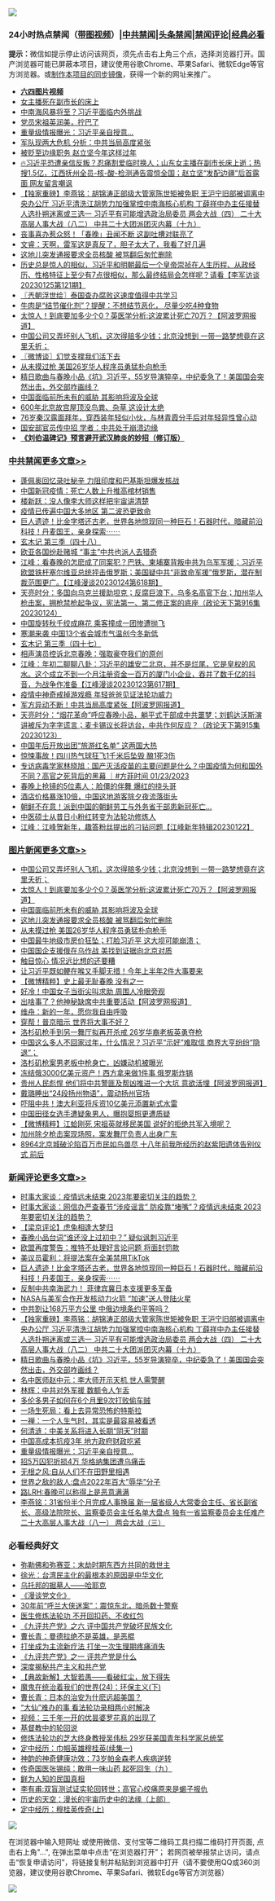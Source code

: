 ![](https://raw.githubusercontent.com/jsvpn/jsproxy/dev/64photo/fqnews-qr.jpg)

<div id="tt">
<h3>24小时热点禁闻（<a href="https://aaa.v2dns.tk/?QAjUl=BgRp5UNKRn&T5Vk=fPVH&Q59Ab=WxGE" target="_blank">带图视频</a>）|<a href="#%E4%B8%AD%E5%85%B1%E7%A6%81%E9%97%BB%E6%9B%B4%E5%A4%9A%E6%96%87%E7%AB%A0">中共禁闻</a>|<a href="#%E5%9B%BE%E7%89%87%E6%96%B0%E9%97%BB%E6%9B%B4%E5%A4%9A%E6%96%87%E7%AB%A0">头条禁闻</a>|<a href="#%E6%96%B0%E9%97%BB%E8%AF%84%E8%AE%BA%E6%9B%B4%E5%A4%9A%E6%96%87%E7%AB%A0">禁闻评论|<a href="#%E5%BF%85%E7%9C%8B%E7%BB%8F%E5%85%B8%E5%A5%BD%E6%96%87">经典必看</a></h3>
<div><b>提示：</b>微信如提示停止访问该网页，须先点击右上角三个点，选择浏览器打开。国产浏览器可能已屏蔽本项目，建议使用谷歌Chrome、苹果Safari、微软Edge等官方浏览器。或<a href="%E5%88%B6%E4%BD%9Cgit%E7%A6%81%E9%97%BB%E9%95%9C%E5%83%8F.md">制作本项目的同步镜像</a>，获得一个新的网址来推广。</div>
<ul>
<li><b><a href="http://d2.v2rss.gq/64.mp4" target="_blank">六四图片视频</a></b></li>
<li><a href="/cnnews/20230125/1840329.md">女主播死在副市长的床上</a></li>
<li><a href="/baitai/20230125/1840313.md">中南海风暴将至？习近平面临内外挑战</a></li>
<li><a href="/comments/20230125/1840299.md">党员宋祖英润美，拧巴了</a></li>
<li><a href="/comments/20230125/1840435.md">重量级情报曝光：习近平亲自授意…</a></li>
<li><a href="/baitai/20230125/1840363.md">军队现两大危机 分析：中共当局高度紧张</a></li>
<li><a href="/baitai/20230125/1840400.md">被贬至边缘职务 赵立坚今年这样过年</a></li>
<li><a href="/sohnews/20230125/1840524.md">🔥习近平恐遭亲信反叛？忍痛割爱临时换人；山东女主播在副市长床上逝；热搜1.5亿，江西抚州全员-核-酸-检测通告震惊全国；赵立坚“发配边疆”后首露面 网友留言嘲讽</a></li>
<li><a href="/comments/20230125/1840470.md">【独家重磅】李燕铭：胡锦涛正部级大管家陈世矩被免职 王沪宁旧部被调离中央办公厅 习近平清洗江胡势力加强掌控中南海核心机构 丁薛祥中办主任接替人选扑朔迷离或三选一 习近平有可能增选政治局委员 两会大战（四） 二十大高层人事大战（八二） 中共二十大团派团灭内幕（十九）</a></li>
<li><a href="/baitai/20230125/1840298.md">丧事喜办惹众怒！「春晚」丑闻不断 这副吐槽对联亮了</a></li>
<li><a href="/sohnews/20230125/1840427.md">文睿：天啊，雷军这是真反了，胆子太大了，我看了好几遍</a></li>
<li><a href="/topimagenews/20230125/1840334.md">这地儿突发通报要求全员核酸 被骂翻后匆忙删除</a></li>
<li><a href="/sohnews/20230125/1840528.md">历史总是惊人的相似，习近平和明朝最后一个皇帝崇祯在人生历程、从政经历、性格特征上至少有7点很相似，那么最终结局会怎样呢？请看【李军访谈20230125第121期】</a></li>
<li><a href="/ssgc/20230125/1840333.md">〖兲朝浮世绘〗泰国查办腐败这速度值得中共学习</a></li>
<li><a href="/lifebaike/20230125/1840492.md">牛肉是“结节催化剂”？提醒：不想结节恶化， 尽量少吃4种食物</a></li>
<li><a href="/topimagenews/20230125/1840366.md">太惊人！到底要加多少个0？英医学分析:这波累计死亡70万？【阿波罗网报道】</a></li>
<li><a href="/topimagenews/20230125/1840541.md">中国公司又弄坏别人飞机，这次得赔多少钱；北京没想到 一带一路梦想竟在这里夭折；</a></li>
<li><a href="/ssgc/20230125/1840418.md">〖微博谈〗幻觉支撑我们活下去</a></li>
<li><a href="/topimagenews/20230125/1840290.md">从未摸过枪 美国26岁华人程序员勇猛朴向枪手</a></li>
<li><a href="/comments/20230125/1840465.md">精日歌曲与春晚小品《坑》习近平，55岁导演猝卒，中纪委急了！美国国会突然出击，外交部咋画线？</a></li>
<li><a href="/topimagenews/20230125/1840362.md">中国面临前所未有的威胁 其影响将波及全球</a></li>
<li><a href="/lifebaike/20230125/1840300.md">600年北京故宫屋顶没鸟粪、杂草 这设计太绝</a></li>
<li><a href="/yule/20230125/1840446.md">76岁秦汉露面拜年，穿西装年轻似小伙，与林青霞分手后对年轻异性曾心动</a></li>
<li><a href="/baitai/20230125/1840327.md">国安部官员传中招 学者：中共处于崩溃边缘</a></li>
<li><b><a href="/comments/20200207/1272816.md" target="_blank">《刘伯温碑记》预言避开武汉肺炎的妙招（修订版）</a></b></li>
</ul>
</div>

<div class="catlist">
<h3><a href="/cbnews/" target="_blank">中共禁闻</a><span><a href="/cbnews/" target="_blank" rel="nofollow">更多文章>></a></span></h3>
<ul>
<li><a href="/cbnews/20230126/1840618.md" target="_blank">蓬佩奥回忆录吐秘辛 力阻印度和巴基斯坦爆发核战</a></li>
<li><a href="/cbnews/20230125/1840599.md" target="_blank">中国新冠疫情：死亡人数上升推高棺材销售</a></li>
<li><a href="/cbnews/20230125/1840595.md" target="_blank">楼新跃：没人像李大师这样把宇宙讲清楚</a></li>
<li><a href="/cbnews/20230125/1840567.md" target="_blank">疫情已传遍中国大多地区 第二波恐更致命</a></li>
<li><a href="/comments/20230125/1840566.md" target="_blank">巨人遗迹！比金字塔还古老，世界各地惊现同一种巨石！石器时代，暗藏前沿科技！丹麦国王，亲身探索⋯⋯</a></li>
<li><a href="/cbnews/20230125/1840498.md" target="_blank">玄木记 第三季（四十八）</a></li>
<li><a href="/cbnews/20230125/1840466.md" target="_blank">欧亚各国纷赴赌城 “事主”中共也派人去猎奇</a></li>
<li><a href="/cbnews/20230125/1840460.md" target="_blank">江峰：看春晚的怎麽成了同案犯？巴铁、柬埔寨背叛中共为乌军军援；习近平欧盟铁杆塞尔维亚总统抨击俄罗斯；美国疑中共“非致命军援”俄罗斯，潜在制裁范围更广。【江峰漫谈20230124第618期】</a></li>
<li><a href="/cbnews/20230125/1840419.md" target="_blank">天亮时分：多国向乌克兰援助坦克；反腐巨浪下，乌多名高官下台；加州华人枪击案，拥枪禁枪起争议，宪法第一、第二修正案的底座（政论天下第916集 20230124）</a></li>
<li><a href="/cbnews/20230125/1840371.md" target="_blank">中国旋转秋千绞成麻花 乘客撞成一团惨遭抛飞</a></li>
<li><a href="/cbnews/20230124/1840254.md" target="_blank">寒潮来袭 中国13个省会城市气温创今冬新低</a></li>
<li><a href="/cbnews/20230124/1840188.md" target="_blank">玄木记 第三季（四十七）</a></li>
<li><a href="/cbnews/20230124/1840197.md" target="_blank">相声演员控诉北京春晚：强取豪夺我们的原创</a></li>
<li><a href="/cbnews/20230124/1840112.md" target="_blank">江峰：年初二聊聊八卦：习近平的雄安二北京，并不是烂尾，它是皇权的风水。这个成立不到一个月注册资金一百万的厦门小企业，吞并了数千亿的抖音，为战争作准备【江峰漫谈20230123第617期】</a></li>
<li><a href="/cbnews/20230124/1838427.md" target="_blank">疫情中神奇戒掉游戏瘾 年轻爸爸见证法轮功威力</a></li>
<li><a href="/cbnews/20230124/1840044.md" target="_blank">军方异动不断！中共当局高度紧张【阿波罗网报道】</a></li>
<li><a href="/cbnews/20230124/1840042.md" target="_blank">天亮时分：“烟花革命”呼应春晚小品，躺平式干部成中共噩梦；刘鹤达沃斯演讲被斥为字字谎言；麦卡锡议长将访台，中共作何反应？（政论天下第915集 20230123）</a></li>
<li><a href="/cbnews/20230124/1840007.md" target="_blank">中国年后开放出团“旅游红名单” 这两国大热</a></li>
<li><a href="/cbnews/20230124/1840006.md" target="_blank">惊悚事故！四川热气球狂飞1千米后坠毁 酿1死3伤</a></li>
<li><a href="/comments/20230124/1839968.md" target="_blank">专访病毒学家林晓旭：国产灭活疫苗的主要问题是什么？中国疫情为何和国外不同？高官之死背后的黑幕 ｜#方菲时间 01/23/2023</a></li>
<li><a href="/cbnews/20230124/1839943.md" target="_blank">春晚上抢镜的5位素人：脸僵的伴舞 爆红的挠头哥</a></li>
<li><a href="/cbnews/20230123/1839793.md" target="_blank">酒店价格暴涨10倍，中国这地游客除夕夜流落街头</a></li>
<li><a href="/cbnews/20230123/1839699.md" target="_blank">朝鲜不在意！派到中国的朝鲜劳工与外务省干部患新冠死亡…</a></li>
<li><a href="/cbnews/20230123/1838428.md" target="_blank">中医硕士从昔日小粉红转变为法轮功修炼人</a></li>
<li><a href="/cbnews/20230123/1839658.md" target="_blank">江峰：江峰贺新年，趣答粉丝提出的刁钻问题【江峰新年特辑20230122】</a></li>

</ul>
</div>
<div class="catlist">
<h3><a href="/topimagenews/" target="_blank">图片新闻</a><span><a href="/topimagenews/" target="_blank" rel="nofollow">更多文章>></a></span></h3>
<ul>
<li><a href="/topimagenews/20230125/1840541.md" target="_blank">中国公司又弄坏别人飞机，这次得赔多少钱；北京没想到 一带一路梦想竟在这里夭折；</a></li>
<li><a href="/topimagenews/20230125/1840366.md" target="_blank">太惊人！到底要加多少个0？英医学分析:这波累计死亡70万？【阿波罗网报道】</a></li>
<li><a href="/topimagenews/20230125/1840362.md" target="_blank">中国面临前所未有的威胁 其影响将波及全球</a></li>
<li><a href="/topimagenews/20230125/1840334.md" target="_blank">这地儿突发通报要求全员核酸 被骂翻后匆忙删除</a></li>
<li><a href="/topimagenews/20230125/1840290.md" target="_blank">从未摸过枪 美国26岁华人程序员勇猛朴向枪手</a></li>
<li><a href="/topimagenews/20230124/1840211.md" target="_blank">中国最牛地级市房价狂坠；打脸习近平 这大坝可能崩溃；</a></li>
<li><a href="/topimagenews/20230124/1840134.md" target="_blank">中国国企支援俄在乌作战 美找到证据向北京对质</a></li>
<li><a href="/topimagenews/20230124/1840121.md" target="_blank">触目惊心 情况远比想的还要糟</a></li>
<li><a href="/topimagenews/20230124/1840089.md" target="_blank">让习近平既如鲠在喉又手脚无措！今年上半年2件大事要来</a></li>
<li><a href="/topimagenews/20230124/1840080.md" target="_blank">【微博精粹】史上最无耻春晚 没有之一</a></li>
<li><a href="/topimagenews/20230124/1840065.md" target="_blank">好冷！中国女子当街尖叫求助 周围人冷眼旁观</a></li>
<li><a href="/topimagenews/20230124/1840043.md" target="_blank">出啥事了？他神秘缺席中共重要活动【阿波罗网报道】</a></li>
<li><a href="/topimagenews/20230124/1840016.md" target="_blank">维舟：新的一年，愿你我自由呼吸</a></li>
<li><a href="/topimagenews/20230124/1839965.md" target="_blank">穿帮！普京暗示 世界将大事不好？</a></li>
<li><a href="/topimagenews/20230123/1839823.md" target="_blank">洛杉矶枪手到另一舞厅拟再开杀戒 26岁华裔老板英勇夺枪</a></li>
<li><a href="/topimagenews/20230123/1839792.md" target="_blank">中国这么多人不回家过年，什么情况？习近平“示好”难取信 商界大亨纷纷“隐退”；</a></li>
<li><a href="/topimagenews/20230123/1839768.md" target="_blank">洛杉矶枪案男老板中枪身亡，凶嫌动机被曝光</a></li>
<li><a href="/topimagenews/20230123/1839761.md" target="_blank">冻结俄3000亿美元资产！西方拿来做1件事 俄罗斯炸锅</a></li>
<li><a href="/topimagenews/20230123/1839720.md" target="_blank">贵州人民彪悍 他们将中共警匪及帮凶推进一个大坑 意欲活埋【阿波罗网报道】</a></li>
<li><a href="/topimagenews/20230123/1839718.md" target="_blank">戴璐睡出“24段扬州物语”，震动扬州官场</a></li>
<li><a href="/topimagenews/20230123/1839708.md" target="_blank">吓阻中共！澳大利亚将斥资10亿美元添置新式水雷</a></li>
<li><a href="/topimagenews/20230123/1839686.md" target="_blank">中国田径女选手遭疑象男人，曝抱婴照更遭质疑</a></li>
<li><a href="/topimagenews/20230123/1839663.md" target="_blank">【微博精粹】江蛤刚死 宋祖英就移民美国 说好的拒绝共军入境呢？</a></li>
<li><a href="/topimagenews/20230123/1839662.md" target="_blank">加州除夕枪击案现场照，案发舞厅负责人出身广东</a></li>
<li><a href="/topimagenews/20230123/1839661.md" target="_blank">8964北京城破沦陷百万市民如鸟兽尽 十八年前我所经历的赵紫阳遗体告别仪式 前后</a></li>

</ul>
</div>
<div class="catlist">
<h3><a href="/comments/" target="_blank">新闻评论</a><span><a href="/comments/" target="_blank" rel="nofollow">更多文章>></a></span></h3>
<ul>
<li><a href="/comments/20230126/1840629.md" target="_blank">时事大家谈：疫情远未结束 2023年要密切关注的趋势？</a></li>
<li><a href="/comments/20230126/1840628.md" target="_blank">时事大家谈：网信办严查春节“涉疫谣言” 防疫靠“堵嘴”？疫情远未结束 2023年要密切关注的趋势？</a></li>
<li><a href="/comments/20230125/1840574.md" target="_blank">【梁京评论】虎兔相逢大梦归</a></li>
<li><a href="/comments/20230125/1840573.md" target="_blank">春晚小品台词“谁还没上过初中？” 疑似讽刺习近平</a></li>
<li><a href="/comments/20230125/1840572.md" target="_blank">欧盟再度警告：推特不处理好言论问题 将面封罚款</a></li>
<li><a href="/comments/20230125/1840571.md" target="_blank">美议员霍利：将提法案在全美禁用TikTok</a></li>
<li><a href="/comments/20230125/1840566.md" target="_blank">巨人遗迹！比金字塔还古老，世界各地惊现同一种巨石！石器时代，暗藏前沿科技！丹麦国王，亲身探索⋯⋯</a></li>
<li><a href="/comments/20230125/1840548.md" target="_blank">反制中共南海武力！ 菲律宾冀日本支援更多军备</a></li>
<li><a href="/comments/20230125/1840547.md" target="_blank">NASA与美军合作开发核动力火箭 “加速”送人登陆火星</a></li>
<li><a href="/comments/20230125/1840483.md" target="_blank">中共割让168万平方公里 中俄边境条约平等吗？</a></li>
<li><a href="/comments/20230125/1840470.md" target="_blank">【独家重磅】李燕铭：胡锦涛正部级大管家陈世矩被免职 王沪宁旧部被调离中央办公厅 习近平清洗江胡势力加强掌控中南海核心机构 丁薛祥中办主任接替人选扑朔迷离或三选一 习近平有可能增选政治局委员 两会大战（四） 二十大高层人事大战（八二） 中共二十大团派团灭内幕（十九）</a></li>
<li><a href="/comments/20230125/1840465.md" target="_blank">精日歌曲与春晚小品《坑》习近平，55岁导演猝卒，中纪委急了！美国国会突然出击，外交部咋画线？</a></li>
<li><a href="/comments/20230125/1840452.md" target="_blank">名中医师赵中元：李大师开示天机 世人需警醒</a></li>
<li><a href="/comments/20230125/1840451.md" target="_blank">林辉：中共对外军援 数额令人乍舌</a></li>
<li><a href="/comments/20230125/1840445.md" target="_blank">多伦多男子如何在6个月里9次打败偷车贼</a></li>
<li><a href="/comments/20230125/1840444.md" target="_blank">一场生死局：看上去异常恐怖的特斯拉</a></li>
<li><a href="/comments/20230125/1840443.md" target="_blank">一禅：一个人生气时，其实是最容易被看透</a></li>
<li><a href="/comments/20230125/1840442.md" target="_blank">何清涟：中美关系将进入长期“阴天”时期</a></li>
<li><a href="/comments/20230125/1840436.md" target="_blank">中国高成本抗疫3年 地方政府财政吃紧</a></li>
<li><a href="/comments/20230125/1840435.md" target="_blank">重量级情报曝光：习近平亲自授意…</a></li>
<li><a href="/comments/20230125/1840434.md" target="_blank">招5万囚犯折损4万 华格纳集团遭乌痛击</a></li>
<li><a href="/comments/20230125/1840387.md" target="_blank">无根之风:自从人们不在田野里相遇</a></li>
<li><a href="/comments/20230125/1840386.md" target="_blank">世界之敌的敌人:盘点2022年百大&#8221;辱华&#8221;分子</a></li>
<li><a href="/comments/20230125/1840367.md" target="_blank">路LRH:春晚可以称得上是恶意满满</a></li>
<li><a href="/comments/20230125/1840360.md" target="_blank">李燕铭：31省份半个月完成人事换届 新一届省级人大常委会主任、省长副省长、高级法院院长、监察委员会主任名单大盘点 独有一省监察委员会主任难产 二十大高层人事大战（八一） 两会大战（三）</a></li>

</ul>
</div>

<div class="catlist">
<h3>必看经典好文</h3>
<ul>
<li><a href="/tculture/20200911/132247.md" target="_blank">弥勒佛和弥赛亚：末劫时期东西方共同的救世主</a></li>
<li><a href="/cbnews/20220205/1688152.md" target="_blank">徐光：台湾民主化的最根本的原因是中华文化</a></li>
<li><a href="/lifebaike/20210815/1606781.md" target="_blank">乌托邦的掘墓人——哈耶克</a></li>
<li><a href="/comments/20200521/783167.md" target="_blank">《漫谈党文化》</a></li>
<li><a href="/topimagenews/20171017/843193.md" target="_blank">30年前“呼兰大侠迷案”：震惊东北，暗杀数十警察</a></li>
<li><a href="/cbnews/20211114/1652055.md" target="_blank">医生修炼法轮功 不开回扣药、不收红包</a></li>
<li><a href="/bookonline/20131116/201050.md" target="_blank">《九评共产党》之六 评中国共产党破坏民族文化</a></li>
<li><a href="/comments/20220727/1763613.md" target="_blank">曹长青：曼德拉绝不是英雄，是恶棍</a></li>
<li><a href="/cbnews/20210810/1603566.md" target="_blank">打坐成为主流新疗法 打坐一次生理期疼痛消失</a></li>
<li><a href="/bookonline/20131116/201056.md" target="_blank">《九评共产党》之一 评共产党是什么</a></li>
<li><a href="/cbnews/20210731/1597512.md" target="_blank">深度揭秘共产主义和共产党</a></li>
<li><a href="/comments/20201217/1449706.md" target="_blank">【典故新解】大智若愚——看破红尘，放下得失</a></li>
<li><a href="/cbnews/20180907/994846.md" target="_blank">魔鬼在统治着我们的世界(24)：环保主义(下)</a></li>
<li><a href="/taiwannews/20221015/1797413.md" target="_blank">曹长青：日本的治安为什麽远超美国？</a></li>
<li><a href="/cbnews/20210428/1535533.md" target="_blank">“大仙”难办的事  看法轮功录相两小时解决</a></li>
<li><a href="/aomi/qiwen/20151223/484507.md" target="_blank">视频：三千年一开的优昙婆罗花真的出现了</a></li>
<li><a href="/comments/20220503/1727726.md" target="_blank">基督教中的轮回说</a></li>
<li><a href="/comments/20190517/1129285.md" target="_blank">修炼法轮功的芝大终身教授吴伟标 29岁获美国青年科学家总统奖</a></li>
<li><a href="/tculture/20161028/606931.md" target="_blank">定中经历：巾帼英雄穆桂英(续集一)</a></li>
<li><a href="/comments/20220315/1705037.md" target="_blank">神韵的神奇健康功效：73岁帕金森老人疾病逆转</a></li>
<li><a href="/comments/20220214/1691990.md" target="_blank">传奇国医张锡纯：敢用一味山药 起死回生（九）</a></li>
<li><a href="/comments/20200926/1403589.md" target="_blank">鲜为人知的民国真相</a></li>
<li><a href="/comments/20210810/1603672.md" target="_blank">李有甫:双盲测试证实轮回转世；高官心绞痛原来是蝎子报仇</a></li>
<li><a href="/tculture/20121025/73065.md" target="_blank">历史的天空：漫长的宇宙历史中的法缘（上部）</a></li>
<li><a href="/tculture/xiulian/20151104/467495.md" target="_blank">定中经历：穆桂英传奇(上)</a></li>

</ul>
</div>

![](https://raw.githubusercontent.com/jsvpn/jsproxy/dev/64photo/fqnews-qr.jpg)

在浏览器中输入短网址 或使用微信、支付宝等二维码工具扫描二维码打开页面, 点击右上角"...", 在弹出菜单中点击“在浏览器打开”； 若网页被举报禁止访问，请点击“恢复申请访问”，将链接复制并粘贴到浏览器中打开（请不要使用QQ或360浏览器，建议使用谷歌Chrome、苹果Safari、微软Edge等官方浏览器）

![](https://raw.githubusercontent.com/jsvpn/jsproxy/dev/64photo/wx.jpg)